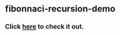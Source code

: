 # fibonnaci-recursion-demo

## Click [here](https://benmanley.biz/fibonnaci-recursion/) to check it out.
